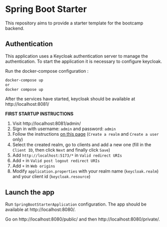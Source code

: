 # Spring Boot Starter

This repository aims to provide a starter template for the bootcamp backend.

## Authentication

This application uses a Keycloak authentication server to manage the authentication. 
To start the application it is necessary to configure keycloak.

Run the docker-compose configuration :

```bash
docker-compose up 
or 
docker compose up
```

After the services have started, keycloak should be available at http://localhost:8081/

**FIRST STARTUP INSTRUCTIONS**

1. Visit http://localhost:8081/admin/
2. Sign in with username: `admin` and password: `admin`
3. Follow the instructions [on this page](https://www.keycloak.org/getting-started/getting-started-docker#_create_a_realm) (`Create a realm` and `Create a user` only)
4. Select the created realm, go to clients and add a new one (fill in the `Client ID`, then click `Next` and finally click `Save`)
5. Add `http://localhost:5173/*` in `Valid redirect URIs`
6. Add `+` in `Valid post logout redirect URIs`
7. Add `+` in `Web origins`
8. Modify `application.properties` with your realm name (`keycloak.realm`) and your client id (`keycloak.resource`)

## Launch the app

Run `SpringBootStarterApplication` configuration.
The app should be available at http://localhost:8080/.

Go on http://localhost:8080/public/ and then http://localhost:8080/private/.
